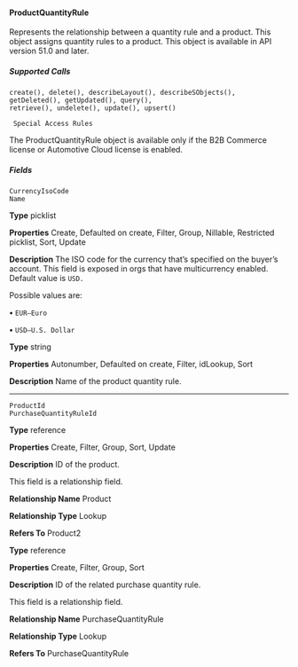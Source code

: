 #### ProductQuantityRule

Represents the relationship between a quantity rule and a product. This object assigns quantity rules to a product. This object is available
in API version 51.0 and later.

##### Supported Calls
```
create(), delete(), describeLayout(), describeSObjects(), getDeleted(), getUpdated(), query(),
retrieve(), undelete(), update(), upsert()

 Special Access Rules

```
The ProductQuantityRule object is available only if the B2B Commerce license or Automotive Cloud license is enabled.

##### Fields

```
CurrencyIsoCode
Name

```

**Type**
picklist

**Properties**
Create, Defaulted on create, Filter, Group, Nillable, Restricted picklist, Sort, Update

**Description**
The ISO code for the currency that’s specified on the buyer’s account. This field is exposed
in orgs that have multicurrency enabled. Default value is `USD.`

Possible values are:

**•** `EUR—Euro`

**•** `USD—U.S. Dollar`

**Type**
string

**Properties**
Autonumber, Defaulted on create, Filter, idLookup, Sort

**Description**
Name of the product quantity rule.


-----

```
ProductId
PurchaseQuantityRuleId

```

**Type**
reference

**Properties**
Create, Filter, Group, Sort, Update

**Description**
ID of the product.

This field is a relationship field.

**Relationship Name**
Product

**Relationship Type**
Lookup

**Refers To**
Product2

**Type**
reference

**Properties**
Create, Filter, Group, Sort

**Description**
ID of the related purchase quantity rule.

This field is a relationship field.

**Relationship Name**
PurchaseQuantityRule

**Relationship Type**
Lookup

**Refers To**
PurchaseQuantityRule

